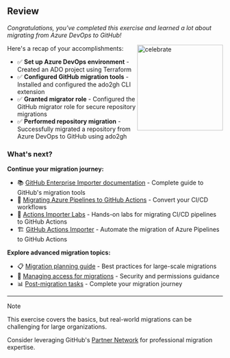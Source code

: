 ## Review

_Congratulations, you've completed this exercise and learned a lot about migrating from Azure DevOps to GitHub!_

<img src="https://octodex.github.com/images/jetpacktocat.png" alt="celebrate" width=200 align=right>

Here's a recap of your accomplishments:

- ✅ **Set up Azure DevOps environment** - Created an ADO project using Terraform
- ✅ **Configured GitHub migration tools** - Installed and configured the ado2gh CLI extension
- ✅ **Granted migrator role** - Configured the GitHub migrator role for secure repository migrations
- ✅ **Performed repository migration** - Successfully migrated a repository from Azure DevOps to GitHub using ado2gh

### What's next?

**Continue your migration journey:**

- 📚 [GitHub Enterprise Importer documentation](https://docs.github.com/en/migrations/using-github-enterprise-importer) - Complete guide to GitHub's migration tools
- 🔄 [Migrating Azure Pipelines to GitHub Actions](https://docs.github.com/en/actions/migrating-to-github-actions/migrating-from-azure-pipelines-to-github-actions) - Convert your CI/CD workflows
- 🧪 [Actions Importer Labs](https://github.com/actions/importer-labs) - Hands-on labs for migrating CI/CD pipelines to GitHub Actions
- 🏗️ [GitHub Actions Importer](https://docs.github.com/en/actions/migrating-to-github-actions/automating-migration-with-github-actions-importer) - Automate the migration of Azure Pipelines to GitHub Actions

**Explore advanced migration topics:**

- 📋 [Migration planning guide](https://docs.github.com/en/migrations/using-github-enterprise-importer/migrating-from-azure-devops-to-github-enterprise-cloud/overview-of-a-migration-from-azure-devops-to-github-enterprise-cloud) - Best practices for large-scale migrations
- 🔐 [Managing access for migrations](https://docs.github.com/en/migrations/using-github-enterprise-importer/migrating-from-azure-devops-to-github-enterprise-cloud/managing-access-for-a-migration-from-azure-devops) - Security and permissions guidance
- 📊 [Post-migration tasks](https://docs.github.com/en/migrations/using-github-enterprise-importer/completing-your-migration-with-github-enterprise-importer) - Complete your migration journey

---

> [!NOTE]
>
> This exercise covers the basics, but real-world migrations can be challenging for large organizations.
>
> Consider leveraging GitHub's [Partner Network](https://partner.github.com/) for professional migration expertise.
